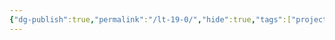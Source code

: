 ```yaml
---
{"dg-publish":true,"permalink":"/lt-19-0/","hide":true,"tags":["project"],"noteIcon":""}
---
```



 